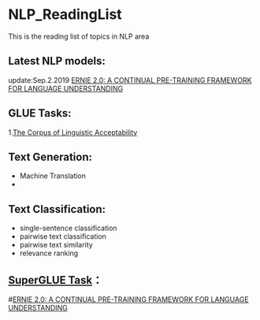 # NLP_ReadingList
This is the reading list of topics in NLP area


## Latest NLP models: 
   update:Sep.2.2019 
   [ERNIE 2.0: A CONTINUAL PRE-TRAINING FRAMEWORK FOR LANGUAGE UNDERSTANDING](https://arxiv.org/pdf/1907.12412.pdf)
    

## GLUE Tasks:
   1.[The Corpus of Linguistic Acceptability](https://nyu-mll.github.io/CoLA/)
## Text Generation:
  - Machine Translation
  - 

## Text Classification:
 - single-sentence classification
 - pairwise text classification
 - pairwise text similarity 
 - relevance ranking


## [SuperGLUE Task](https://super.gluebenchmark.com/)：
  #[ERNIE 2.0: A CONTINUAL PRE-TRAINING FRAMEWORK FOR LANGUAGE UNDERSTANDING](https://arxiv.org/pdf/1907.12412.pdf)
